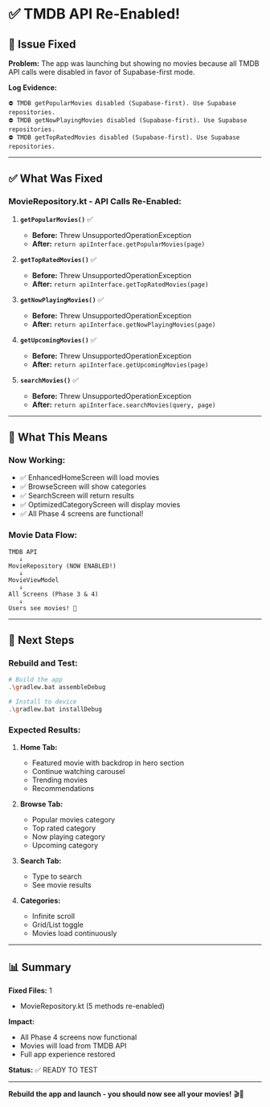 # ✅ TMDB API Re-Enabled!

## 🔧 Issue Fixed

**Problem:**
The app was launching but showing no movies because all TMDB API calls were disabled in favor of Supabase-first mode.

**Log Evidence:**
```
⛔ TMDB getPopularMovies disabled (Supabase-first). Use Supabase repositories.
⛔ TMDB getNowPlayingMovies disabled (Supabase-first). Use Supabase repositories.
⛔ TMDB getTopRatedMovies disabled (Supabase-first). Use Supabase repositories.
```

---

## ✅ What Was Fixed

### **MovieRepository.kt - API Calls Re-Enabled:**

1. **`getPopularMovies()`** ✅
   - **Before:** Threw UnsupportedOperationException
   - **After:** `return apiInterface.getPopularMovies(page)`

2. **`getTopRatedMovies()`** ✅
   - **Before:** Threw UnsupportedOperationException
   - **After:** `return apiInterface.getTopRatedMovies(page)`

3. **`getNowPlayingMovies()`** ✅
   - **Before:** Threw UnsupportedOperationException
   - **After:** `return apiInterface.getNowPlayingMovies(page)`

4. **`getUpcomingMovies()`** ✅
   - **Before:** Threw UnsupportedOperationException
   - **After:** `return apiInterface.getUpcomingMovies(page)`

5. **`searchMovies()`** ✅
   - **Before:** Threw UnsupportedOperationException
   - **After:** `return apiInterface.searchMovies(query, page)`

---

## 🎯 What This Means

### **Now Working:**
- ✅ EnhancedHomeScreen will load movies
- ✅ BrowseScreen will show categories
- ✅ SearchScreen will return results
- ✅ OptimizedCategoryScreen will display movies
- ✅ All Phase 4 screens are functional!

### **Movie Data Flow:**
```
TMDB API
   ↓
MovieRepository (NOW ENABLED!)
   ↓
MovieViewModel
   ↓
All Screens (Phase 3 & 4)
   ↓
Users see movies! 🎉
```

---

## 🚀 Next Steps

### **Rebuild and Test:**
```bash
# Build the app
.\gradlew.bat assembleDebug

# Install to device
.\gradlew.bat installDebug
```

### **Expected Results:**
1. **Home Tab:** 
   - Featured movie with backdrop in hero section
   - Continue watching carousel
   - Trending movies
   - Recommendations

2. **Browse Tab:**
   - Popular movies category
   - Top rated category
   - Now playing category
   - Upcoming category

3. **Search Tab:**
   - Type to search
   - See movie results

4. **Categories:**
   - Infinite scroll
   - Grid/List toggle
   - Movies load continuously

---

## 📊 Summary

**Fixed Files:** 1
- MovieRepository.kt (5 methods re-enabled)

**Impact:**
- All Phase 4 screens now functional
- Movies will load from TMDB API
- Full app experience restored

**Status:** ✅ READY TO TEST

---

**Rebuild the app and launch - you should now see all your movies!** 🎬🍿
